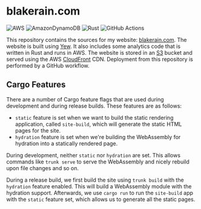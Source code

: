 # blakerain.com

![AWS](https://img.shields.io/badge/AWS-%23FF9900.svg?style=for-the-badge&logo=amazon-aws&logoColor=white)
![AmazonDynamoDB](https://img.shields.io/badge/DynamoDB-4053D6?style=for-the-badge&logo=Amazon%20DynamoDB&logoColor=white)
![Rust](https://img.shields.io/badge/rust-%23000000.svg?style=for-the-badge&logo=rust&logoColor=white)
![GitHub Actions](https://img.shields.io/badge/github%20actions-%232671E5.svg?style=for-the-badge&logo=githubactions&logoColor=white)

This repository contains the sources for my website: [blakerain.com]. The website is built using [Yew]. It also
includes some analytics code that is written in Rust and runs in AWS. The website is stored in an [S3] bucket and served
using the AWS [CloudFront] CDN. Deployment from this repository is performed by a GitHub workflow.

## Cargo Features

There are a number of Cargo feature flags that are used during development and during release
builds. These features are as follows:

- `static` feature is set when we want to build the static rendering application, called
  `site-build`, which will generate the static HTML pages for the site.
- `hydration` feature is set when we're building the WebAssembly for hydration into a statically
  rendered page.

During development, neither `static` nor `hydration` are set. This allows commands like `trunk
serve` to serve the WebAssembly and nicely rebuild upon file changes and so on.

During a release build, we first build the site using `trunk build` with the `hydration` feature
enabled. This will build a WebAssembly module with the hydration support. Afterwards, we use
`cargo run` to run the `site-build` app with the `static` feature set, which allows us to generate
all the static pages.

[blakerain.com]: https://blakerain.com/
[Yew]: https://yew.rs/
[S3]: https://aws.amazon.com/s3/
[CloudFront]: https://aws.amazon.com/cloudfront/
